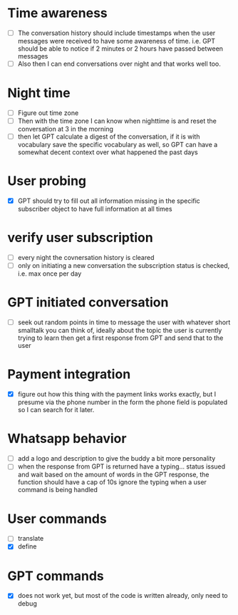 
# Time awareness

- [ ] The conversation history should include timestamps when the user messages were received to have some awareness of time. i.e. GPT should be able to notice if 2 minutes or 2 hours have passed between messages
- [ ] Also then I can end conversations over night and that works well too.

# Night time

- [ ] Figure out time zone
- [ ] Then with the time zone I can know when nighttime is and reset the conversation at 3 in the morning
- [ ] then let GPT calculate a digest of the conversation, if it is with vocabulary save the specific vocabulary as well, so GPT can have a somewhat decent context over what happened the past days

# User probing

- [x] GPT should try to fill out all information missing in the specific subscriber object to have full information at all times

# verify user subscription

- [ ] every night the covnersation history is cleared
- [ ] only on initiating a new conversation the subscription status is checked, i.e. max once per day

# GPT initiated conversation

- [ ] seek out random points in time to message the user with whatever short smalltalk you can think of, ideally about the topic the user is currently trying to learn then get a first response from GPT and send that to the user

# Payment integration

- [x] figure out how this thing with the payment links works exactly, but I presume via the phone number in the form the phone field is populated so I can search for it later.

# Whatsapp behavior

- [ ] add a logo and description to give the buddy a bit more personality
- [ ] when the response from GPT is returned have a typing... status issued and wait based on the amount of words in the GPT response, the function should have a cap of 10s
ignore the typing when a user command is being handled

# User commands

- [ ] translate
- [x] define

# GPT commands

- [x] does not work yet, but most of the code is written already, only need to debug

